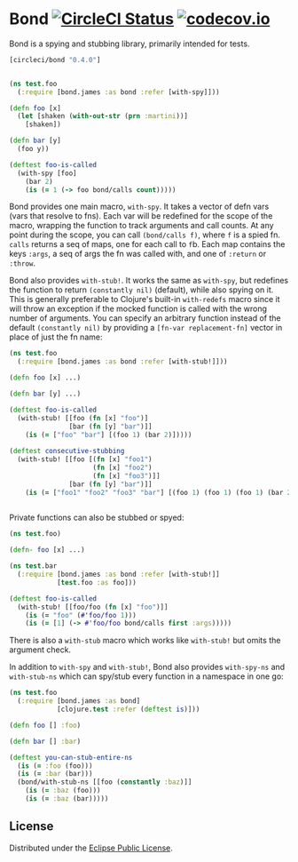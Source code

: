 Bond [![CircleCI Status](https://circleci.com/gh/circleci/bond.png?style=badge)](https://circleci.com/gh/circleci/bond) [![codecov.io](https://codecov.io/github/circleci/bond/coverage.svg?branch=master)](https://codecov.io/github/circleci/bond?branch=master)
====

Bond is a spying and stubbing library, primarily intended for tests.

```clojure
[circleci/bond "0.4.0"]
```

```clojure

(ns test.foo
  (:require [bond.james :as bond :refer [with-spy]]))

(defn foo [x]
  (let [shaken (with-out-str (prn :martini))]
    [shaken])

(defn bar [y]
  (foo y))

(deftest foo-is-called
  (with-spy [foo]
    (bar 2)
    (is (= 1 (-> foo bond/calls count)))))
```

Bond provides one main macro, `with-spy`. It takes a vector of defn vars (vars that resolve to fns). Each var will be redefined for the scope of the macro, wrapping the function to track arguments and call counts. At any point during the scope, you can call `(bond/calls f)`, where `f` is a spied fn. `calls` returns a seq of maps, one for each call to `f`b. Each map contains the keys `:args`, a seq of args the fn was called with, and one of `:return` or `:throw`.

Bond also provides `with-stub!`. It works the same as `with-spy`, but redefines the function to return `(constantly nil)` (default), while also spying on it. This is generally preferable to Clojure's built-in `with-redefs` macro since it will throw an exception if the mocked function is called with the wrong number of arguments. You can specify an arbitrary function instead of the default `(constantly nil)` by providing a `[fn-var replacement-fn]` vector in place of just the fn name:

```clojure
(ns test.foo
  (:require [bond.james :as bond :refer [with-stub!]]))

(defn foo [x] ...)

(defn bar [y] ...)

(deftest foo-is-called
  (with-stub! [[foo (fn [x] "foo")]
               [bar (fn [y] "bar")]]
    (is (= ["foo" "bar"] [(foo 1) (bar 2)]))))
    
(deftest consecutive-stubbing
  (with-stub! [[foo [(fn [x] "foo1") 
                     (fn [x] "foo2") 
                     (fn [x] "foo3")]]
               [bar (fn [y] "bar")]]
    (is (= ["foo1" "foo2" "foo3" "bar"] [(foo 1) (foo 1) (foo 1) (bar 2)]))))
    
```

Private functions can also be stubbed or spyed:

``` clojure
(ns test.foo)

(defn- foo [x] ...)
```

``` clojure
(ns test.bar
  (:require [bond.james :as bond :refer [with-stub!]]
            [test.foo :as foo]))

(deftest foo-is-called
  (with-stub! [[foo/foo (fn [x] "foo")]]
    (is (= "foo" (#'foo/foo 1)))
    (is (= [1] (-> #'foo/foo bond/calls first :args)))))
```

There is also a `with-stub` macro which works like `with-stub!` but omits the argument check.

In addition to `with-spy` and `with-stub!`, Bond also provides `with-spy-ns`
and `with-stub-ns` which can spy/stub every function in a namespace in one go:

```clojure
(ns test.foo
  (:require [bond.james :as bond]
            [clojure.test :refer (deftest is)]))

(defn foo [] :foo)

(defn bar [] :bar)

(deftest you-can-stub-entire-ns
  (is (= :foo (foo)))
  (is (= :bar (bar)))
  (bond/with-stub-ns [[foo (constantly :baz)]]
    (is (= :baz (foo)))
    (is (= :baz (bar)))))
```

License
-------

Distributed under the [Eclipse Public License](http://www.eclipse.org/legal/epl-v10.html).
